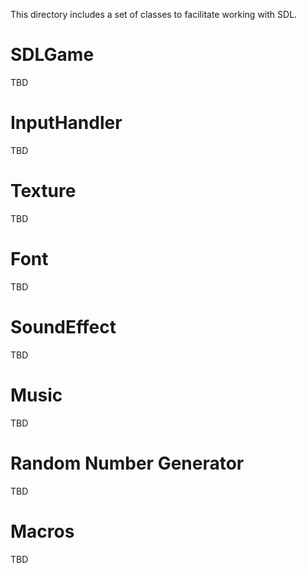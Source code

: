 This directory includes a set of classes to facilitate working with SDL. 


# SDLGame

TBD
  
# InputHandler

TBD

# Texture

TBD

# Font

TBD

# SoundEffect

TBD

# Music

TBD

# Random Number Generator

TBD

# Macros

TBD
